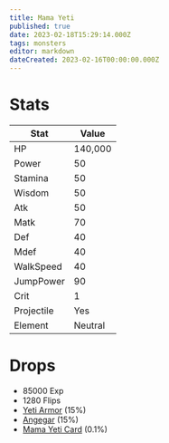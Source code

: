 ```yaml
---
title: Mama Yeti
published: true
date: 2023-02-18T15:29:14.000Z
tags: monsters
editor: markdown
dateCreated: 2023-02-16T00:00:00.000Z
---
```


# Stats
|Stat|Value|
|-|-|
|HP|140,000|
|Power|50|
|Stamina|50|
|Wisdom|50|
|Atk|50|
|Matk|70|
|Def|40|
|Mdef|40|
|WalkSpeed|40|
|JumpPower|90|
|Crit|1|
|Projectile|Yes|
|Element|Neutral|

# Drops
 * 85000 Exp
 * 1280 Flips
 * [Yeti Armor](/items/yeti-armor.md) (15%)
 * [Angegar](/items/angegar.md) (15%)
 * [Mama Yeti Card](/items/mama-yeti-card.md) (0.1%)
